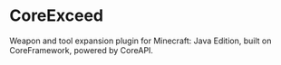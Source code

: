 # CoreExceed
Weapon and tool expansion plugin for Minecraft: Java Edition, built on CoreFramework, powered by CoreAPI.
